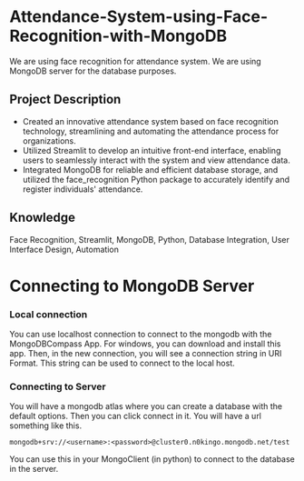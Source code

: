 # Attendance-System-using-Face-Recognition-with-MongoDB
We are using face recognition for attendance system. We are using MongoDB server for the database purposes.


## Project Description

* Created an innovative attendance system based on face recognition technology, streamlining and automating the attendance process for organizations.
* Utilized Streamlit to develop an intuitive front-end interface, enabling users to seamlessly interact with the system and view attendance data.
* Integrated MongoDB for reliable and efficient database storage, and utilized the face_recognition Python package to accurately identify and register individuals' attendance.

## Knowledge
Face Recognition, Streamlit, MongoDB, Python, Database Integration, User Interface Design, Automation


# Connecting to MongoDB Server
### Local connection
You can use localhost connection to connect to the mongodb with the MongoDBCompass App.
For windows, you can download and install this app.
Then, in the new connection, you will see a connection string in URI Format.
This string can be used to connect to the local host.

### Connecting to Server
You will have a mongodb atlas where you can create a database with the default options. 
Then you can click connect in it.
You will have a url something like this.

```
mongodb+srv://<username>:<password>@cluster0.n0kingo.mongodb.net/test
```
You can use this in your MongoClient (in python) to connect to the database in the server.
